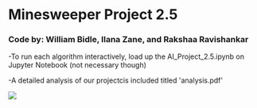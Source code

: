 # Minesweeper Project 2.5
### Code by: William Bidle, Ilana Zane, and Rakshaa Ravishankar

-To run each algorithm interactively, load up the AI_Project_2.5.ipynb on Jupyter Notebook (not necessary though)

-A detailed analysis of our projectcis included titled 'analysis.pdf'

![](https://github.com/WilliamBidle/AI-Project-2/blob/master/MS.jpeg)
